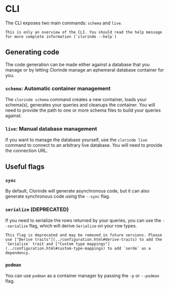 # CLI
The CLI exposes two main commands: `schema` and `live`.

```admonish note
This is only an overview of the CLI. You should read the help message for more complete information (`clorinde --help`)
```

## Generating code
The code generation can be made either against a database that you manage or by letting Clorinde manage an ephemeral database container for you.

### `schema`: Automatic container management
The `clorinde schema` command creates a new container, loads your schema(s), generates your queries and cleanups the container. You will need to provide the path to one or more schema files to build your queries against.

### `live`: Manual database management
If you want to manage the database yourself, use the `clorinde live` command to connect to an arbitrary live database. You will need to provide the connection URL.

## Useful flags
### `sync`
By default, Clorinde will generate asynchronous code, but it can also generate synchronous code using the `--sync` flag.

### `serialize` (DEPRECATED)
If you need to serialize the rows returned by your queries, you can use the `--serialize` flag, which will derive `Serialize` on your row types.

```admonish warning
This flag is deprecated and may be removed in future versions. Please use ["Derive traits"](../configuration.html#derive-traits) to add the `Serialize` trait and ["Custom type mappings"](../configuration.html#custom-type-mappings) to add `serde` as a dependency.
```

### `podman`
You can use `podman` as a container manager by passing the `-p` or `--podman` flag.
